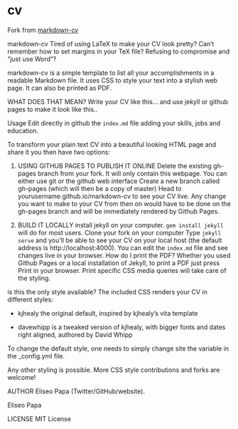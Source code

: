 # cv

Fork from [markdown-cv](http://elipapa.github.io/markdown-cv)

markdown-cv
Tired of using LaTeX to make your CV look pretty? Can’t remember how to set margins in your TeX file? Refusing to compromise and “just use Word”?

markdown-cv is a simple template to list all your accomplishments in a readable Markdown file. It uses CSS to style your text into a stylish web page. It can also be printed as PDF.

WHAT DOES THAT MEAN?
Write your CV like this…
and use jekyll or github pages to make it look like this..


Usage
Edit directly in github the `index.md` file adding your skills, jobs and education.


To transform your plain text CV into a beautiful looking HTML page and share it you then have two options:

1) USING GITHUB PAGES TO PUBLISH IT ONLINE
   Delete the existing gh-pages branch from your fork. It will only contain this webpage. You can either use git or the github web interface
   Create a new branch called gh-pages (which will then be a copy of master)
   Head to yourusername.github.io/markdown-cv to see your CV live.
   Any change you want to make to your CV from then on would have to be done on the gh-pages branch and will be immediately rendered by Github Pages.

2) BUILD IT LOCALLY
   install jekyll on your computer. `gem install jekyll` will do for most users.
   Clone your fork on your computer
   Type `jekyll serve` and you’ll be able to see your CV on your local host (the default address is http://localhost:4000).
   You can edit the `index.md` file and see changes live in your browser.
   How do I print the PDF?
   Whether you used Github Pages or a local installation of Jekyll, to print a PDF just press Print in your browser. Print specific CSS media queries will take care of the styling.

is this the only style available?
The included CSS renders your CV in different styles:

- kjhealy the original default, inspired by kjhealy’s vita template

- davewhipp is a tweaked version of kjhealy, with bigger fonts and dates right aligned, authored by David Whipp


To change the default style, one needs to simply change site the variable in the _config.yml file.

Any other styling is possible. More CSS style contributions and forks are welcome!

AUTHOR
Eliseo Papa (Twitter/GitHub/website).

Eliseo Papa

LICENSE
MIT License